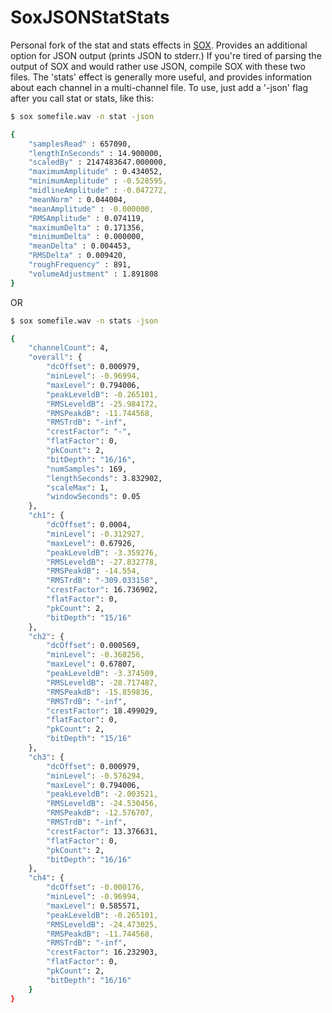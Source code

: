 SoxJSONStatStats
====

Personal fork of the stat and stats effects in <a href = "http://sox.sourceforge.net/"> SOX</a>. Provides an additional option for JSON output (prints JSON to stderr.) If you're tired of parsing the output of SOX and would rather use JSON, compile SOX with these two files. The 'stats' effect is generally more useful, and provides information about each channel in a multi-channel file. To use, just add a '-json' flag after you call stat or stats, like this: 

```bash
$ sox somefile.wav -n stat -json

{
	"samplesRead" : 657090,
	"lengthInSeconds" : 14.900000,
	"scaledBy" : 2147483647.000000,
	"maximumAmplitude" : 0.434052,
	"minimumAmplitude" : -0.528595,
	"midlineAmplitude" : -0.047272,
	"meanNorm" : 0.044004,
	"meanAmplitude" : -0.000000,
	"RMSAmplitude" : 0.074119,
	"maximumDelta" : 0.171356,
	"minimumDelta" : 0.000000,
	"meanDelta" : 0.004453,
	"RMSDelta" : 0.009420,
	"roughFrequency" : 891,
	"volumeAdjustment" : 1.891808
}
```
OR
```bash
$ sox somefile.wav -n stats -json

{
    "channelCount": 4,
    "overall": {
        "dcOffset": 0.000979,
        "minLevel": -0.96994,
        "maxLevel": 0.794006,
        "peakLeveldB": -0.265101,
        "RMSLeveldB": -25.984172,
        "RMSPeakdB": -11.744568,
        "RMSTrdB": "-inf",
        "crestFactor": "-",
        "flatFactor": 0,
        "pkCount": 2,
        "bitDepth": "16/16",
        "numSamples": 169,
        "lengthSeconds": 3.832902,
        "scaleMax": 1,
        "windowSeconds": 0.05
    },
    "ch1": {
        "dcOffset": 0.0004,
        "minLevel": -0.312927,
        "maxLevel": 0.67926,
        "peakLeveldB": -3.359276,
        "RMSLeveldB": -27.832778,
        "RMSPeakdB": -14.554,
        "RMSTrdB": "-309.033158",
        "crestFactor": 16.736902,
        "flatFactor": 0,
        "pkCount": 2,
        "bitDepth": "15/16"
    },
    "ch2": {
        "dcOffset": 0.000569,
        "minLevel": -0.368256,
        "maxLevel": 0.67807,
        "peakLeveldB": -3.374509,
        "RMSLeveldB": -28.717487,
        "RMSPeakdB": -15.859836,
        "RMSTrdB": "-inf",
        "crestFactor": 18.499029,
        "flatFactor": 0,
        "pkCount": 2,
        "bitDepth": "15/16"
    },
    "ch3": {
        "dcOffset": 0.000979,
        "minLevel": -0.576294,
        "maxLevel": 0.794006,
        "peakLeveldB": -2.003521,
        "RMSLeveldB": -24.530456,
        "RMSPeakdB": -12.576707,
        "RMSTrdB": "-inf",
        "crestFactor": 13.376631,
        "flatFactor": 0,
        "pkCount": 2,
        "bitDepth": "16/16"
    },
    "ch4": {
        "dcOffset": -0.000176,
        "minLevel": -0.96994,
        "maxLevel": 0.585571,
        "peakLeveldB": -0.265101,
        "RMSLeveldB": -24.473025,
        "RMSPeakdB": -11.744568,
        "RMSTrdB": "-inf",
        "crestFactor": 16.232903,
        "flatFactor": 0,
        "pkCount": 2,
        "bitDepth": "16/16"
    }
}
```

